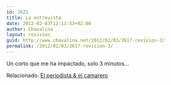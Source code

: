 ```yaml
---
id: 2621
title: La entrevista
date: 2012-02-03T12:13:53+02:00
author: Chavalina
layout: revision
guid: http://www.chavalina.net/2012/02/03/2617-revision-3/
permalink: /2012/02/03/2617-revision-3/
---
```

Un corto que me ha impactado, solo 3 minutos&#8230;



Relacionado: [El periodista & el camarero](http://www.chavalina.net/2011/12/29/el-periodista-el-camarero/)
